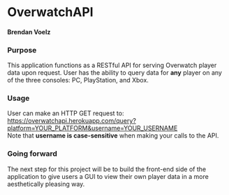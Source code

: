 # OverwatchAPI
#### Brendan Voelz


### Purpose
This application functions as a RESTful API for serving Overwatch player data upon request. User has the ability to query data for **any** player on any of the three consoles: PC, PlayStation, and Xbox.

### Usage
User can make an HTTP GET request to:  
https://overwatchapi.herokuapp.com/query?platform=YOUR_PLATFORM&username=YOUR_USERNAME  
Note that **username is case-sensitive** when making your calls to the API. 

### Going forward
The next step for this project will be to build the front-end side of the application to give users a GUI to view their own player data in a more aesthetically pleasing way.